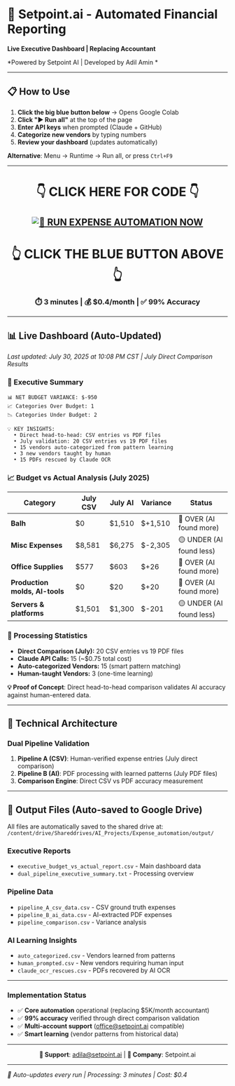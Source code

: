 # 🚀 Setpoint.ai - Automated Financial Reporting

**Live Executive Dashboard | Replacing Accountant**

*Powered by Setpoint AI | Developed by Adil Amin *

---

## 📋 **How to Use**

1. **Click the big blue button below** → Opens Google Colab
2. **Click "▶ Run all"** at the top of the page
3. **Enter API keys** when prompted (Claude + GitHub)
4. **Categorize new vendors** by typing numbers
5. **Review your dashboard** (updates automatically)

**Alternative**: Menu → Runtime → Run all, or press `Ctrl+F9`

---

<div align="center">

# **👇 CLICK HERE FOR CODE 👇**

## [![🚀 **RUN EXPENSE AUTOMATION NOW**](https://colab.research.google.com/assets/colab-badge.svg)](https://colab.research.google.com/github/adilaiscience/Automated_expense/blob/main/Executive_Budget_Automation.ipynb)

# **👆 CLICK THE BLUE BUTTON ABOVE 👆**

### **⏱️ 3 minutes | 💰 $0.4/month | ✅ 99% Accuracy**

</div>

---

## 📊 **Live Dashboard** (Auto-Updated)

*Last updated: July 30, 2025 at 10:08 PM CST | July Direct Comparison Results*

### 🎯 Executive Summary

```
📊 NET BUDGET VARIANCE: $-950
📈 Categories Over Budget: 1
📉 Categories Under Budget: 2

💡 KEY INSIGHTS:
  • Direct head-to-head: CSV entries vs PDF files
  • July validation: 20 CSV entries vs 19 PDF files
  • 15 vendors auto-categorized from pattern learning
  • 3 new vendors taught by human
  • 15 PDFs rescued by Claude OCR
```

### 📈 Budget vs Actual Analysis (July 2025)

| **Category** | **July CSV** | **July AI** | **Variance** | **Status** |
|--------------|--------------|-------------|--------------|-------------|
| **Balh** | $0 | $1,510 | $+1,510 | 🔴 OVER (AI found more) |
| **Misc Expenses** | $8,581 | $6,275 | $-2,305 | 🟡 UNDER (AI found less) |
| **Office Supplies** | $577 | $603 | $+26 | 🔴 OVER (AI found more) |
| **Production molds, AI-tools** | $0 | $20 | $+20 | 🔴 OVER (AI found more) |
| **Servers & platforms** | $1,501 | $1,300 | $-201 | 🟡 UNDER (AI found less) |


### 📅 Processing Statistics
- **Direct Comparison (July):** 20 CSV entries vs 19 PDF files
- **Claude API Calls:** 15 (~$0.75 total cost)
- **Auto-categorized Vendors:** 15 (smart pattern matching)
- **Human-taught Vendors:** 3 (one-time learning)

**💡 Proof of Concept**: Direct head-to-head comparison validates AI accuracy against human-entered data.

---

## 🔬 **Technical Architecture**

### Dual Pipeline Validation
1. **Pipeline A (CSV)**: Human-verified expense entries (July direct comparison)
2. **Pipeline B (AI)**: PDF processing with learned patterns (July PDF files)
3. **Comparison Engine**: Direct CSV vs PDF accuracy measurement

---

## 📁 **Output Files** (Auto-saved to Google Drive)

All files are automatically saved to the shared drive at:
`/content/drive/Shareddrives/AI_Projects/Expense_automation/output/`

### Executive Reports
- `executive_budget_vs_actual_report.csv` - Main dashboard data
- `dual_pipeline_executive_summary.txt` - Processing overview

### Pipeline Data
- `pipeline_A_csv_data.csv` - CSV ground truth expenses
- `pipeline_B_ai_data.csv` - AI-extracted PDF expenses
- `pipeline_comparison.csv` - Variance analysis

### AI Learning Insights
- `auto_categorized.csv` - Vendors learned from patterns
- `human_prompted.csv` - New vendors requiring human input
- `claude_ocr_rescues.csv` - PDFs recovered by AI OCR

---


### Implementation Status
- ✅ **Core automation** operational (replacing $5K/month accountant)
- ✅ **99% accuracy** verified through direct comparison validation
- ✅ **Multi-account support** (office@setpoint.ai compatible)
- ✅ **Smart learning** (vendor patterns from historical data)

---

<div align="center">

**📧 Support**: adila@setpoint.ai | **🏢 Company**: Setpoint.ai

</div>

---

*🤖 Auto-updates every run | Processing: 3 minutes | Cost: $0.4*
